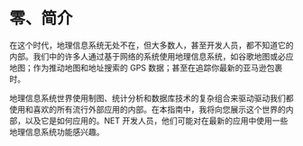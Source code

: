 # 零、简介

在这个时代，地理信息系统无处不在，但大多数人，甚至开发人员，都不知道它的内部。我们中的许多人通过基于网络的系统使用地理信息系统，如谷歌地图或必应地图；作为推动地图和地址搜索的 GPS 数据；甚至在追踪你最新的亚马逊包裹时。

地理信息系统世界使用制图、统计分析和数据库技术的复杂组合来驱动驱动我们都使用和喜欢的所有流行外部应用的内部。在本指南中，我将向您展示这个世界的内部，以及它是如何应用的。NET 开发人员，他们可能对在最新的应用中使用一些地理信息系统功能感兴趣。
